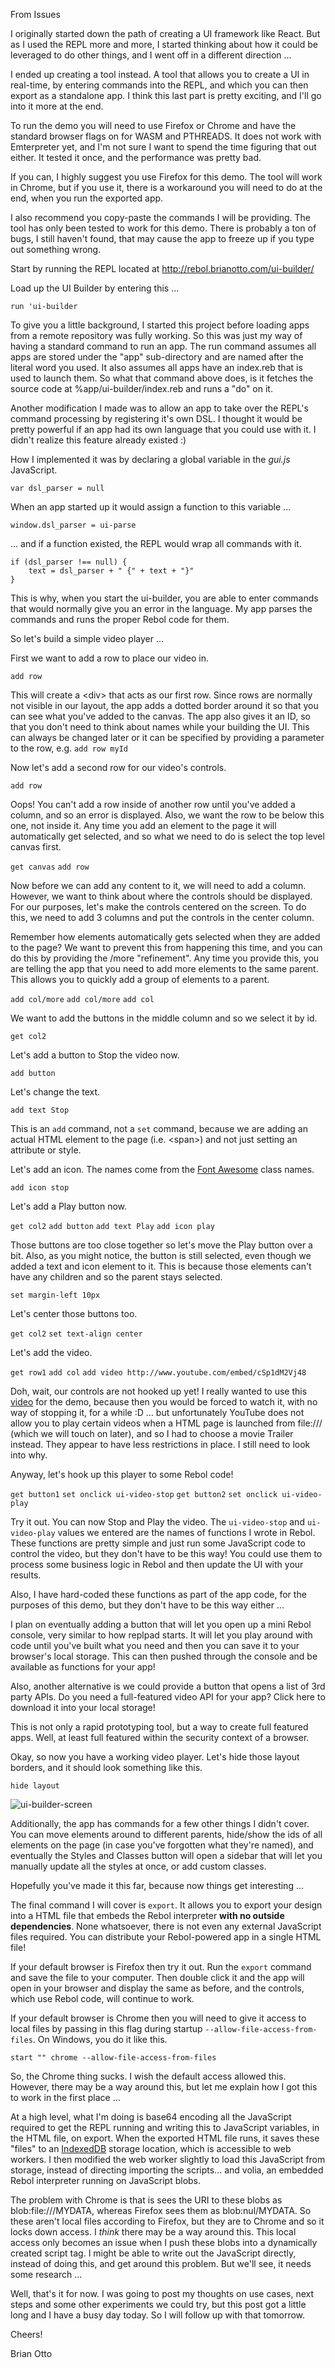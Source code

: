 From Issues

I originally started down the path of creating a UI framework like React. But as I used the REPL more and more, I started thinking about how it could be leveraged to do other things, and I went off in a different direction ...

I ended up creating a tool instead. A tool that allows you to create a UI in real-time, by entering commands into the REPL, and which you can then export as a standalone app. I think this last part is pretty exciting, and I'll go into it more at the end.

To run the demo you will need to use Firefox or Chrome and have the standard browser flags on for WASM and PTHREADS. It does not work with Emterpreter yet, and I'm not sure I want to spend the time figuring that out either. It tested it once, and the performance was pretty bad.

If you can, I highly suggest you use Firefox for this demo. The tool will work in Chrome, but if you use it, there is a workaround you will need to do at the end, when you run the exported app.

I also recommend you copy-paste the commands I will be providing. The tool has only been tested to work for this demo. There is probably a ton of bugs, I still haven't found, that may cause the app to freeze up if you type out something wrong.

Start by running the REPL located at http://rebol.brianotto.com/ui-builder/

Load up the UI Builder by entering this ...

`run 'ui-builder`

To give you a little background, I started this project before loading apps from a remote repository was fully working. So this was just my way of having a standard command to run an app. The run command assumes all apps are stored under the "app" sub-directory and are named after the literal word you used. It also assumes all apps have an index.reb that is used to launch them. So what that command above does, is it fetches the source code at %app/ui-builder/index.reb and runs a "do" on it.

Another modification I made was to allow an app to take over the REPL's command processing by registering it's own DSL. I thought it would be pretty powerful if an app had its own language that you could use with it. I didn't realize this feature already existed :)

How I implemented it was by declaring a global variable in the *gui.js* JavaScript.

`var dsl_parser = null`  

When an app started up it would assign a function to this variable ...

`window.dsl_parser = ui-parse`

... and if a function existed, the REPL would wrap all commands with it.

    if (dsl_parser !== null) {
        text = dsl_parser + " {" + text + "}"
    }

This is why, when you start the ui-builder, you are able to enter commands that would normally give you an error in the language. My app parses the commands and runs the proper Rebol code for them.

So let's build a simple video player ...

First we want to add a row to place our video in.

`add row`

This will create a &lt;div&gt; that acts as our first row. Since rows are normally not visible in our layout, the app adds a dotted border around it so that you can see what you've added to the canvas. The app also gives it an ID, so that you don't need to think about names while your building the UI. This can always be changed later or it can be specified by providing a parameter to the row, e.g. `add row myId`

Now let's add a second row for our video's controls.

`add row`

Oops! You can't add a row inside of another row until you've added a column, and so an error is displayed. Also, we want the row to be below this one, not inside it. Any time you add an element to the page it will automatically get selected, and so what we need to do is select the top level canvas first.

`get canvas`
`add row`

Now before we can add any content to it, we will need to add a column. However, we want to think about where the controls should be displayed. For our purposes, let's make the controls centered on the screen. To do this, we need to add 3 columns and put the controls in the center column.

Remember how elements automatically gets selected when they are added to the page? We want to prevent this from happening this time, and you can do this by providing the /more "refinement". Any time you provide this, you are telling the app that you need to add more elements to the same parent. This allows you to quickly add a group of elements to a parent.

`add col/more`
`add col/more`
`add col`

We want to add the buttons in the middle column and so we select it by id.

`get col2`

Let's add a button to Stop the video now.

`add button`

Let's change the text.

`add text Stop`

This is an `add` command, not a `set` command, because we are adding an actual HTML element to the page (i.e. &lt;span&gt;) and not just setting an attribute or style.

Let's add an icon. The names come from the [Font Awesome](https://fontawesome.com/icons?d=gallery&s=brands,solid&m=free) class names.

`add icon stop`

Let's add a Play button now.

`get col2`
`add button`
`add text Play`
`add icon play`

Those buttons are too close together so let's move the Play button over a bit. Also, as you might notice, the button is still selected, even though we added a text and icon element to it. This is because those elements can't have any children and so the parent stays selected.

`set margin-left 10px`

Let's center those buttons too.

`get col2`
`set text-align center`

Let's add the video.

`get row1`
`add col`
`add video http://www.youtube.com/embed/cSp1dM2Vj48`

Doh, wait, our controls are not hooked up yet! I really wanted to use this [video](https://www.youtube.com/watch?v=dQw4w9WgXcQ) for the demo, because then you would be forced to watch it, with no way of stopping it, for a while :D ... but unfortunately YouTube does not allow you to play certain videos when a HTML page is launched from file:/// (which we will touch on later), and so I had to choose a movie Trailer instead. They appear to have less restrictions in place. I still need to look into why.

Anyway, let's hook up this player to some Rebol code!

`get button1`
`set onclick ui-video-stop`
`get button2`
`set onclick ui-video-play`

Try it out. You can now Stop and Play the video. The `ui-video-stop` and  `ui-video-play` values we entered are the names of functions I wrote in Rebol. These functions are pretty simple and just run some JavaScript code to control the video, but they don't have to be this way! You could use them to process some business logic in Rebol and then update the UI with your results.

Also, I have hard-coded these functions as part of the app code, for the purposes of this demo, but they don't have to be this way either ...

I plan on eventually adding a button that will let you open up a mini Rebol console, very similar to how replpad starts. It will let you play around with code until you've built what you need and then you can save it to your browser's local storage. This can then pushed through the console and be available as functions for your app!

Also, another alternative is we could provide a button that opens a list of 3rd party APIs. Do you need a full-featured video API for your app? Click here to download it into your local storage!

This is not only a rapid prototyping tool, but a way to create full featured apps. Well, at least full featured within the security context of a browser.

Okay, so now you have a working video player. Let's hide those layout borders, and it should look something like this.

`hide layout`

![ui-builder-screen](https://user-images.githubusercontent.com/3478333/54901652-5f269080-4e94-11e9-9dd5-67d3fa733224.png)

Additionally, the app has commands for a few other things I didn't cover. You can move elements around to different parents, hide/show the ids of all elements on the page (in case you've forgotten what they're named), and eventually the Styles and Classes button will open a sidebar that will let you manually update all the styles at once, or add custom classes.

Hopefully you've made it this far, because now things get interesting ...

The final command I will cover is `export`. It allows you to export your design into a HTML file that embeds the Rebol interpreter **with no outside dependencies**. None whatsoever, there is not even any external JavaScript files required. You can distribute your Rebol-powered app in a single HTML file!

If your default browser is Firefox then try it out. Run the `export` command and save the file to your computer. Then double click it and the app will open in your browser and display the same as before, and the controls, which use Rebol code, will continue to work.

If your default browser is Chrome then you will need to give it access to local files by passing in this flag during startup `--allow-file-access-from-files`. On Windows, you do it like this.

`start "" chrome --allow-file-access-from-files`

So, the Chrome thing sucks. I wish the default access allowed this. However, there may be a way around this, but let me explain how I got this to work in the first place ...

At a high level, what I'm doing is base64 encoding all the JavaScript required to get the REPL running and writing this to JavaScript variables, in the HTML file, on export. When the exported HTML file runs, it saves these "files" to an [IndexedDB](https://developer.mozilla.org/en-US/docs/Web/API/IndexedDB_API) storage location, which is accessible to web workers. I then modified the web worker slightly to load this JavaScript from storage, instead of directing importing the scripts... and volia, an embedded Rebol interpreter running on JavaScript blobs.

The problem with Chrome is that is sees the URI to these blobs as blob:file:///MYDATA, whereas Firefox sees them as blob:nul/MYDATA. So these aren't local files according to Firefox, but they are to Chrome and so it locks down access. I *think* there may be a way around this. This local access only becomes an issue when I push these blobs into a dynamically created script tag. I might be able to write out the JavaScript directly, instead of doing this, and get around this problem. But we'll see, it needs some research ...

Well, that's it for now. I was going to post my thoughts on use cases, next steps and some other experiments we could try, but this post got a little long and I have a busy day today. So I will follow up with that tomorrow.

Cheers!

Brian Otto
